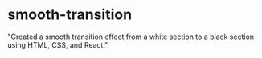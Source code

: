 # smooth-transition
"Created a smooth transition effect from a white section to a black section using HTML, CSS, and React."
